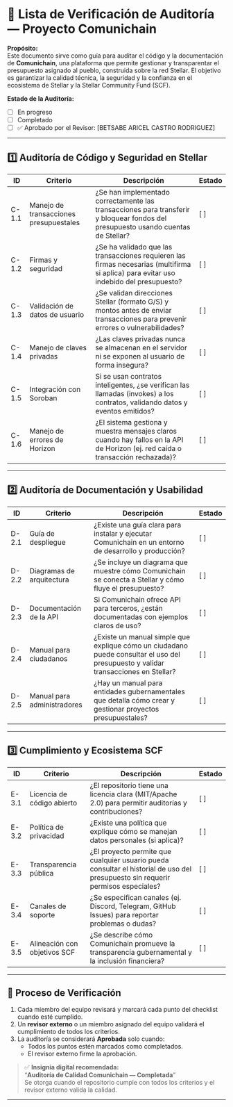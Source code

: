# 🧪 Lista de Verificación de Auditoría — Proyecto **Comunichain**

**Propósito:**  
Este documento sirve como guía para auditar el código y la documentación de **Comunichain**, una plataforma que permite gestionar y transparentar el presupuesto asignado al pueblo, construida sobre la red Stellar. El objetivo es garantizar la calidad técnica, la seguridad y la confianza en el ecosistema de Stellar y la Stellar Community Fund (SCF).

**Estado de la Auditoría:**
- [ ] En progreso  
- [ ] Completado  
- [ ] ✅ Aprobado por el Revisor: [BETSABE ARICEL CASTRO RODRIGUEZ]

---

## 1️⃣ Auditoría de Código y Seguridad en Stellar

| ID | Criterio | Descripción | Estado |
|----|----------|-------------|--------|
| C-1.1 | Manejo de transacciones presupuestales | ¿Se han implementado correctamente las transacciones para transferir y bloquear fondos del presupuesto usando cuentas de Stellar? | [ ] |
| C-1.2 | Firmas y seguridad | ¿Se ha validado que las transacciones requieren las firmas necesarias (multifirma si aplica) para evitar uso indebido del presupuesto? | [ ] |
| C-1.3 | Validación de datos de usuario | ¿Se validan direcciones Stellar (formato G/S) y montos antes de enviar transacciones para prevenir errores o vulnerabilidades? | [ ] |
| C-1.4 | Manejo de claves privadas | ¿Las claves privadas nunca se almacenan en el servidor ni se exponen al usuario de forma insegura? | [ ] |
| C-1.5 | Integración con Soroban | Si se usan contratos inteligentes, ¿se verifican las llamadas (invokes) a los contratos, validando datos y eventos emitidos? | [ ] |
| C-1.6 | Manejo de errores de Horizon | ¿El sistema gestiona y muestra mensajes claros cuando hay fallos en la API de Horizon (ej. red caída o transacción rechazada)? | [ ] |

---

## 2️⃣ Auditoría de Documentación y Usabilidad

| ID | Criterio | Descripción | Estado |
|----|----------|-------------|--------|
| D-2.1 | Guía de despliegue | ¿Existe una guía clara para instalar y ejecutar Comunichain en un entorno de desarrollo y producción? | [ ] |
| D-2.2 | Diagramas de arquitectura | ¿Se incluye un diagrama que muestre cómo Comunichain se conecta a Stellar y cómo fluye el presupuesto? | [ ] |
| D-2.3 | Documentación de la API | Si Comunichain ofrece API para terceros, ¿están documentadas con ejemplos claros de uso? | [ ] |
| D-2.4 | Manual para ciudadanos | ¿Existe un manual simple que explique cómo un ciudadano puede consultar el uso del presupuesto y validar transacciones en Stellar? | [ ] |
| D-2.5 | Manual para administradores | ¿Hay un manual para entidades gubernamentales que detalla cómo crear y gestionar proyectos presupuestales? | [ ] |

---

## 3️⃣ Cumplimiento y Ecosistema SCF

| ID | Criterio | Descripción | Estado |
|----|----------|-------------|--------|
| E-3.1 | Licencia de código abierto | ¿El repositorio tiene una licencia clara (MIT/Apache 2.0) para permitir auditorías y contribuciones? | [ ] |
| E-3.2 | Política de privacidad | ¿Existe una política que explique cómo se manejan datos personales (si aplica)? | [ ] |
| E-3.3 | Transparencia pública | ¿El proyecto permite que cualquier usuario pueda consultar el historial de uso del presupuesto sin requerir permisos especiales? | [ ] |
| E-3.4 | Canales de soporte | ¿Se especifican canales (ej. Discord, Telegram, GitHub Issues) para reportar problemas o dudas? | [ ] |
| E-3.5 | Alineación con objetivos SCF | ¿Se describe cómo Comunichain promueve la transparencia gubernamental y la inclusión financiera? | [ ] |

---

## 🔎 Proceso de Verificación

1. Cada miembro del equipo revisará y marcará cada punto del checklist cuando esté cumplido.  
2. Un **revisor externo** o un miembro asignado del equipo validará el cumplimiento de todos los criterios.  
3. La auditoría se considerará **Aprobada** solo cuando:  
   - Todos los puntos estén marcados como completados.  
   - El revisor externo firme la aprobación.  

> ✅ **Insignia digital recomendada:**  
> “**Auditoría de Calidad Comunichain — Completada**”  
> Se otorga cuando el repositorio cumple con todos los criterios y el revisor externo valida la calidad.

---
